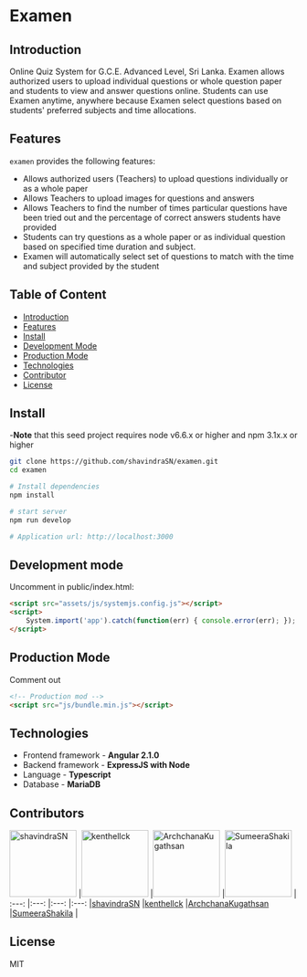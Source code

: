 # Examen

## Introduction		
		
Online Quiz System for G.C.E. Advanced Level, Sri Lanka. Examen allows authorized users to upload individual questions or whole question paper and students to view and answer questions online. Students can use Examen anytime, anywhere because Examen select questions based on students' preferred subjects and time allocations.
 
## Features

`examen` provides the following features:		
 - Allows authorized users (Teachers) to upload questions individually or as a whole paper		
 - Allows Teachers to upload images for questions and answers		
 - Allows Teachers to find the number of times particular questions have been tried out and the percentage of correct answers students have provided		
 - Students can try questions as a whole paper or as individual question based on specified time duration and subject. 		
 - Examen will automatically select set of questions to match with the time and subject provided by the student

## Table of Content
- [Introduction](#introduction)
- [Features](#features)
- [Install](#install)
- [Development Mode](#development-mode)
- [Production Mode](#production-mode)
- [Technologies](#technologies)
- [Contributor](#contributors)
- [License](#license)

## Install

-**Note** that this seed project requires node v6.6.x or higher and npm 3.1x.x or higher

```bash
git clone https://github.com/shavindraSN/examen.git
cd examen

# Install dependencies
npm install

# start server
npm run develop

# Application url: http://localhost:3000
```

## Development mode
Uncomment in public/index.html:

```html
<script src="assets/js/systemjs.config.js"></script>
<script>
    System.import('app').catch(function(err) { console.error(err); });
</script>
```

## Production Mode
Comment out
```html
<!-- Production mod -->
<script src="js/bundle.min.js"></script>
```
## Technologies
- Frontend framework - **Angular 2.1.0**
- Backend framework - **ExpressJS with Node**
- Language - **Typescript**
- Database - **MariaDB**

## Contributors		

[<img alt="shavindraSN" src="https://avatars1.githubusercontent.com/u/20218999?v=3" width="117">](https://github.com/shavindraSN) |[<img alt="kenthellck" src="https://avatars0.githubusercontent.com/u/13234259?v=3" width="117">](https://github.com/kenthellck) |[<img alt="ArchchanaKugathsan" src="https://avatars0.githubusercontent.com/u/16607165?v=3" width="117">](https://github.com/ArchchanaKugathsan) |[<img alt="SumeeraShakila" src="https://avatars2.githubusercontent.com/u/16667546?v=3" width="117">](https://github.com/SumeeraShakila) |		
:---: |:---: |:---: |:---:  |[shavindraSN](https://github.com/shavindraSN) |[kenthellck](https://github.com/kenthellck) |[ArchchanaKugathsan](https://github.com/ArchchanaKugathsan) |[SumeeraShakila](https://github.com/SumeeraShakila) |

## License		
 		
 MIT
